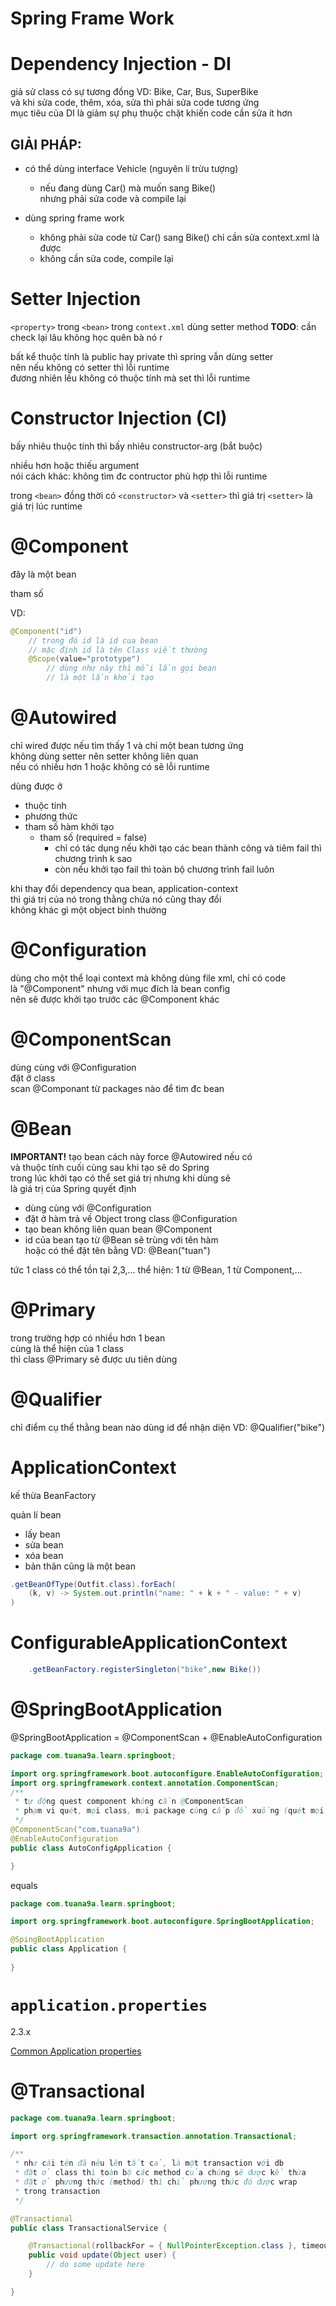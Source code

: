 # Spring Frame Work

# Dependency Injection - DI

giả sử class có sự tương đồng VD: Bike, Car, Bus, SuperBike<br>
và khi sửa code, thêm, xóa, sửa thì phải sửa code tương ứng<br>
mục tiêu của DI là giảm sự phụ thuộc chặt khiến code cần sửa ít hơn

## GIẢI PHÁP:

-   có thể dùng interface Vehicle (nguyên lí trừu tượng)

    -   nếu đang dùng Car() mà muốn sang Bike()<br>
        nhưng phải sửa code và compile lại

-   dùng spring frame work
    -   không phải sửa code từ Car() sang Bike() chỉ cần sửa context.xml là được
    -   không cần sửa code, compile lại

# Setter Injection

`<property>` trong `<bean>` trong `context.xml` dùng setter method
**TODO**: cần check lại lâu không học quên bà nó r

bất kể thuộc tính là public hay private thì spring vẫn dùng setter<br>
nên nếu không có setter thì lỗi runtime <br>
đương nhiên lếu không có thuộc tính mà set thì lỗi runtime

# Constructor Injection (CI)

bấy nhiêu thuộc tính thì bấy nhiêu constructor-arg (bắt buộc)

nhiều hơn hoặc thiếu argument<br>
nói cách khác: không tìm đc contructor phù hợp thì lỗi runtime

trong `<bean>` đồng thời có `<constructor>` và `<setter>`
thì giá trị `<setter>` là giá trị lúc runtime

# @Component

đây là một bean

tham số

VD:

```java
@Component("id")
	// trong đó id là id cua bean
	// mặc định id là tên Class viết thường
	@Scope(value="prototype")
		// dùng như này thì mỗi lần gọi bean
		// là một lần khởi tạo
```

# @Autowired

chỉ wired được nếu tìm thấy 1 và chỉ một bean tương ứng<br>
không dùng setter nên setter không liên quan<br>
nếu có nhiều hơn 1 hoặc không có sẽ lỗi runtime

dùng được ở

-   thuộc tính
-   phương thức
-   tham số hàm khởi tạo
    -   tham số (required = false)
        -   chỉ có tác dụng nếu khởi tạo các bean thành công
            và tiêm fail thì chương trình k sao
        -   còn nếu khởi tạo fail thì toàn bộ chương trình fail luôn

khi thay đổi dependency qua bean, application-context<br>
thì giá trị của nó trong thằng chứa nó cũng thay đổi<br>
không khác gì một object bình thường

# @Configuration

dùng cho một thể loại context mà không dùng file xml, chỉ có code<br>
là "@Component" nhưng với mục đích là bean config<br>
nên sẽ được khởi tạo trước các @Component khác

# @ComponentScan

dùng cùng với @Configuration<br>
đặt ở class<br>
scan @Componant từ packages nào để tìm đc bean

# @Bean

**IMPORTANT!** tạo bean cách này force @Autowired nếu có<br>
và thuộc tính cuối cùng sau khi tạo sẽ do Spring<br>
trong lúc khởi tạo có thể set giá trị nhưng khi dùng sẽ<br>
là giá trị của Spring quyết định<br>

-   dùng cùng với @Configuration
-   đặt ở hàm trả về Object trong class @Configuration
-   tạo bean không liên quan bean @Component
-   id của bean tạo từ @Bean sẽ trùng với tên hàm<br>
    hoặc có thể đặt tên bằng VD: @Bean("tuan")

tức 1 class có thể tồn tại 2,3,... thể hiện: 1 từ @Bean, 1 từ Component,...

# @Primary

trong trường hợp có nhiều hơn 1 bean<br>
cùng là thể hiện của 1 class<br>
thì class @Primary sẽ được ưu tiên dùng

# @Qualifier

chỉ điểm cụ thể thằng bean nào
dùng id để nhận diện
VD: @Qualifier("bike")

# ApplicationContext

kế thừa BeanFactory

quản lí bean

-   lấy bean
-   sửa bean
-   xóa bean
-   bản thân cũng là một bean

```java
.getBeanOfType(Outfit.class).forEach(
	(k, v) -> System.out.println("name: " + k + " - value: " + v)
)
```

# ConfigurableApplicationContext

```java
	.getBeanFactory.registerSingleton("bike",new Bike())
```

# @SpringBootApplication

@SpringBootApplication = @ComponentScan + @EnableAutoConfiguration

```java
package com.tuana9a.learn.springboot;

import org.springframework.boot.autoconfigure.EnableAutoConfiguration;
import org.springframework.context.annotation.ComponentScan;
/**
 * tự động quest component không cần @ComponentScan
 * phạm vi quét, mọi class, mọi package cùng cấp đổ xuống (quét mọi nút con)
 */
@ComponentScan("com.tuana9a")
@EnableAutoConfiguration
public class AutoConfigApplication {

}

```

equals

```java
package com.tuana9a.learn.springboot;

import org.springframework.boot.autoconfigure.SpringBootApplication;

@SpingBootApplication
public class Application {
    
}
```

# `application.properties`

2.3.x

[Common Application properties](https://docs.spring.io/spring-boot/docs/2.3.x/reference/html/appendix-application-properties.html#common-application-properties)

# @Transactional

```java
package com.tuana9a.learn.springboot;

import org.springframework.transaction.annotation.Transactional;

/**
 * như cái tên đã nêu lên tất cả, là một transaction với db
 * đặt ở class thì toàn bộ các method của chúng sẽ được kế thừa
 * đặt ở phương thức (method) thì chỉ phương thức đó được wrap
 * trong transaction
 */

@Transactional
public class TransactionalService {

    @Transactional(rollbackFor = { NullPointerException.class }, timeout = 15000)
    public void update(Object user) {
        // do some update here
    }

}
```